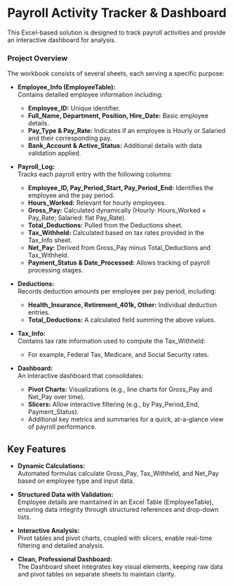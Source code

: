 <h1>Payroll Activity Tracker & Dashboard</h1>

This Excel-based solution is designed to track payroll activities and provide an interactive dashboard for analysis.

<h3>Project Overview</h3>

The workbook consists of several sheets, each serving a specific purpose:

- **Employee_Info (EmployeeTable):**  
  Contains detailed employee information including:
  - **Employee_ID:** Unique identifier.
  - **Full_Name, Department, Position, Hire_Date:** Basic employee details.
  - **Pay_Type & Pay_Rate:** Indicates if an employee is Hourly or Salaried and their corresponding pay.
  - **Bank_Account & Active_Status:** Additional details with data validation applied.
  
- **Payroll_Log:**  
  Tracks each payroll entry with the following columns:
  - **Employee_ID, Pay_Period_Start, Pay_Period_End:** Identifies the employee and the pay period.
  - **Hours_Worked:** Relevant for hourly employees.
  - **Gross_Pay:** Calculated dynamically (Hourly: Hours_Worked × Pay_Rate; Salaried: flat Pay_Rate).
  - **Total_Deductions:** Pulled from the Deductions sheet.
  - **Tax_Withheld:** Calculated based on tax rates provided in the Tax_Info sheet.
  - **Net_Pay:** Derived from Gross_Pay minus Total_Deductions and Tax_Withheld.
  - **Payment_Status & Date_Processed:** Allows tracking of payroll processing stages.

- **Deductions:**  
  Records deduction amounts per employee per pay period, including:
  - **Health_Insurance, Retirement_401k, Other:** Individual deduction entries.
  - **Total_Deductions:** A calculated field summing the above values.
 
- **Tax_Info:**  
  Contains tax rate information used to compute the Tax_Withheld:
  - For example, Federal Tax, Medicare, and Social Security rates.
 
- **Dashboard:**  
  An interactive dashboard that consolidates:
  - **Pivot Charts:** Visualizations (e.g., line charts for Gross_Pay and Net_Pay over time).
  - **Slicers:** Allow interactive filtering (e.g., by Pay_Period_End, Payment_Status).
  - Additional key metrics and summaries for a quick, at-a-glance view of payroll performance.
 
## Key Features

- **Dynamic Calculations:**  
  Automated formulas calculate Gross_Pay, Tax_Withheld, and Net_Pay based on employee type and input data.

- **Structured Data with Validation:**  
  Employee details are maintained in an Excel Table (EmployeeTable), ensuring data integrity through structured references and drop-down lists.

- **Interactive Analysis:**  
  Pivot tables and pivot charts, coupled with slicers, enable real-time filtering and detailed analysis.

- **Clean, Professional Dashboard:**  
  The Dashboard sheet integrates key visual elements, keeping raw data and pivot tables on separate sheets to maintain clarity.

